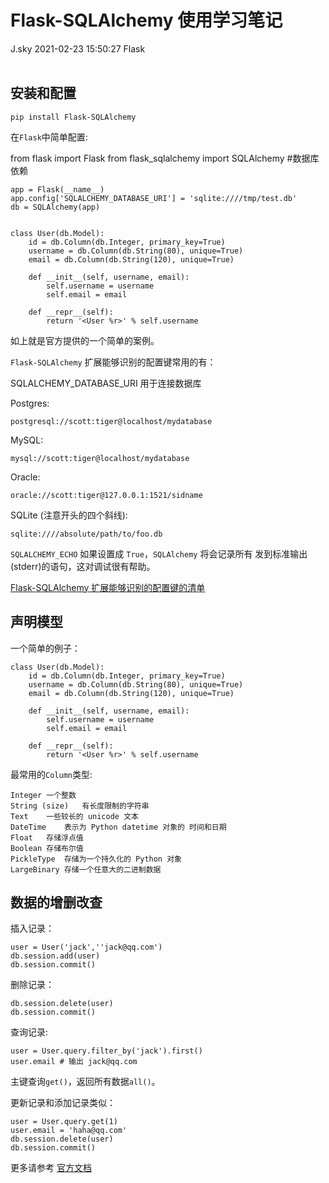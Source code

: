 <div class="blog-article">
<h1 class="title">Flask-SQLAlchemy 使用学习笔记</h1>
<span class="author">J.sky</span>
<span class="time">2021-02-23 15:50:27</span>
<span class="tag">Flask</span>
</div>
</br>

## 安装和配置

    pip install Flask-SQLAlchemy

在`Flask`中简单配置:

from flask import Flask
from flask_sqlalchemy import SQLAlchemy #数据库依赖

    app = Flask(__name__)
    app.config['SQLALCHEMY_DATABASE_URI'] = 'sqlite:////tmp/test.db'
    db = SQLAlchemy(app)


    class User(db.Model):
        id = db.Column(db.Integer, primary_key=True)
        username = db.Column(db.String(80), unique=True)
        email = db.Column(db.String(120), unique=True)

        def __init__(self, username, email):
            self.username = username
            self.email = email

        def __repr__(self):
            return '<User %r>' % self.username

如上就是官方提供的一个简单的案例。

`Flask-SQLAlchemy` 扩展能够识别的配置键常用的有：

SQLALCHEMY_DATABASE_URI 用于连接数据库

Postgres:

    postgresql://scott:tiger@localhost/mydatabase

MySQL:

    mysql://scott:tiger@localhost/mydatabase

Oracle:

    oracle://scott:tiger@127.0.0.1:1521/sidname

SQLite (注意开头的四个斜线):

    sqlite:////absolute/path/to/foo.db


`SQLALCHEMY_ECHO` 如果设置成 `True`，`SQLAlchemy` 将会记录所有 发到标准输出(stderr)的语句，这对调试很有帮助。

[Flask-SQLAlchemy 扩展能够识别的配置键的清单](http://www.pythondoc.com/flask-sqlalchemy/config.html)

## 声明模型

一个简单的例子：

    class User(db.Model):
        id = db.Column(db.Integer, primary_key=True)
        username = db.Column(db.String(80), unique=True)
        email = db.Column(db.String(120), unique=True)

        def __init__(self, username, email):
            self.username = username
            self.email = email

        def __repr__(self):
            return '<User %r>' % self.username

最常用的`Column`类型:

    Integer	一个整数
    String (size)	有长度限制的字符串
    Text	一些较长的 unicode 文本
    DateTime	表示为 Python datetime 对象的 时间和日期
    Float	存储浮点值
    Boolean	存储布尔值
    PickleType	存储为一个持久化的 Python 对象
    LargeBinary	存储一个任意大的二进制数据

## 数据的增删改查

插入记录：

    user = User('jack',''jack@qq.com')
    db.session.add(user)
    db.session.commit()

删除记录：

    db.session.delete(user)
    db.session.commit()

查询记录:

    user = User.query.filter_by('jack').first()
    user.email # 输出 jack@qq.com

主键查询`get()`，返回所有数据`all()`。

更新记录和添加记录类似：

    user = User.query.get(1)
    user.email = 'haha@qq.com'
    db.session.delete(user)
    db.session.commit()


更多请参考 [官方文档](http://www.pythondoc.com/flask-sqlalchemy/index.html)